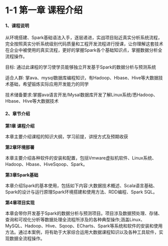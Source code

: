 # 1-1 第一章 课程介绍

#### 1、课程说明

从环境搭建、Spark基础语法入手，逐层递进，实战项目贴近真实分析系统流程，完全按照真实分析系统级别代码质量和工程开发流程进行授课，让你理解这套技术在企业中被使用的真实流程，更好的掌握Spark各个基础知识点，掌握数据分析全流程操作。

目标: 通过此课程的学习使学员能够独立开发基于Spark的数据分析与预测系统

适合人群: 掌ava、mysql数据库编程知识，有Hadoop、Hbase、Hive等大数据技术基础，希望锻炼实际应用开发能力的同学

技术储备要求:掌握ava语言开发/Mysal数据库开发了解Linux系统/悉Hadoop、Hbase、Hive等大数据技术

#### 2、章节介绍

**第1章 课程介绍**

本章主要介绍课程的知识大纲，学习前提，讲授方式及预期收获

**第2章环境部署**

本章主要介绍各种软件的安装和配置，包括Vmware虚拟机软件、Linux系统、Hadoop、Hbase、HiveSqoop、Spark。

**第3章Spark基础**

本章介绍Spark的基本使用，包括如下内容:大数据技术概述、Scala语言基础、Spark的设计与运行原理Spark环境搭建和使用方法、RDD编程、Spark SQL。

**第4章项目实现**

本章会带你开发基于Spark的数据分析与预测项目。项目涉及数据预处理、存储、查询和可视化分析等数据处理全流程所涉及的各种典型操作;涵盖Linux、MySQL、Hadoop、Hive、Sqoop、ECharts、Spark等系统和软件的安装和使用方法。通过本案例，将有助于大家综合运用大数据课程知识以及各种工具软件，实现数据全流程操作。
